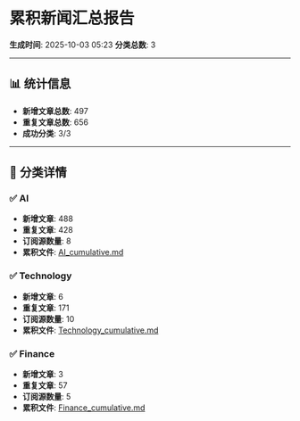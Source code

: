 # 累积新闻汇总报告

**生成时间**: 2025-10-03 05:23
**分类总数**: 3

---

## 📊 统计信息

- **新增文章总数**: 497
- **重复文章总数**: 656
- **成功分类**: 3/3

---

## 📂 分类详情

### ✅ AI
- **新增文章**: 488
- **重复文章**: 428
- **订阅源数量**: 8
- **累积文件**: [AI_cumulative.md](./AI_cumulative.md)

### ✅ Technology
- **新增文章**: 6
- **重复文章**: 171
- **订阅源数量**: 10
- **累积文件**: [Technology_cumulative.md](./Technology_cumulative.md)

### ✅ Finance
- **新增文章**: 3
- **重复文章**: 57
- **订阅源数量**: 5
- **累积文件**: [Finance_cumulative.md](./Finance_cumulative.md)
